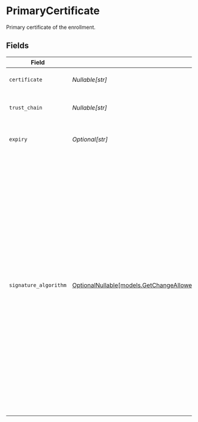 # PrimaryCertificate

Primary certificate of the enrollment.


## Fields

| Field                                                                                                                                                                                                                                                                                                                                     | Type                                                                                                                                                                                                                                                                                                                                      | Required                                                                                                                                                                                                                                                                                                                                  | Description                                                                                                                                                                                                                                                                                                                               |
| ----------------------------------------------------------------------------------------------------------------------------------------------------------------------------------------------------------------------------------------------------------------------------------------------------------------------------------------- | ----------------------------------------------------------------------------------------------------------------------------------------------------------------------------------------------------------------------------------------------------------------------------------------------------------------------------------------- | ----------------------------------------------------------------------------------------------------------------------------------------------------------------------------------------------------------------------------------------------------------------------------------------------------------------------------------------- | ----------------------------------------------------------------------------------------------------------------------------------------------------------------------------------------------------------------------------------------------------------------------------------------------------------------------------------------- |
| `certificate`                                                                                                                                                                                                                                                                                                                             | *Nullable[str]*                                                                                                                                                                                                                                                                                                                           | :heavy_check_mark:                                                                                                                                                                                                                                                                                                                        | The certificate text.                                                                                                                                                                                                                                                                                                                     |
| `trust_chain`                                                                                                                                                                                                                                                                                                                             | *Nullable[str]*                                                                                                                                                                                                                                                                                                                           | :heavy_check_mark:                                                                                                                                                                                                                                                                                                                        | The trust chain for the certificate.                                                                                                                                                                                                                                                                                                      |
| `expiry`                                                                                                                                                                                                                                                                                                                                  | *Optional[str]*                                                                                                                                                                                                                                                                                                                           | :heavy_minus_sign:                                                                                                                                                                                                                                                                                                                        | The expiration date for the certificate.                                                                                                                                                                                                                                                                                                  |
| `signature_algorithm`                                                                                                                                                                                                                                                                                                                     | [OptionalNullable[models.GetChangeAllowedInputParamChangesResponseSignatureAlgorithm]](../models/getchangeallowedinputparamchangesresponsesignaturealgorithm.md)                                                                                                                                                                          | :heavy_minus_sign:                                                                                                                                                                                                                                                                                                                        | Identifies the SHA (Secure Hash Algorithm) function. The NSA (National Security Agency) designed this function to produce a hash of certificate contents, for use in a digital signature. This is either `SHA-1` for a 160-bit (20-byte) hash or `SHA-256` for a 256-bit (32-byte) hash. To ensure a secure hash function, use `SHA-256`. |